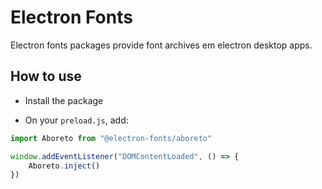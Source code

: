 # Electron Fonts

Electron fonts packages provide font archives em electron desktop apps.

## How to use

* Install the package

* On your `preload.js`, add:

```ts
import Aboreto from "@electron-fonts/aboreto"

window.addEventListener("DOMContentLoaded", () => {
    Aboreto.inject()
})
```